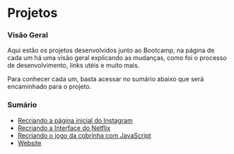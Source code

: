 # Projetos

### Visão Geral
<p>Aqui estão os projetos desenvolvidos junto ao Bootcamp, na página de cada um há uma visão geral explicando as mudanças, como foi o processo  de desenvolvimento, links utéis e muito mais.</p>
<p> Para conhecer cada um, basta acessar no sumário abaixo que será encaminhado para o projeto.</p>

### Sumário

<ul>
  <li><a href="https://github.com/stpn-lopes/InstaWorld">Recriando a página inicial do Instagram</a></li>
  <li><a href="https://github.com/stpn-lopes/dio_estudos/tree/main/html_web_developer/Projetos/recriando-interface-netflix">Recriando a Interface do Netflix</a></li>
  <li><a href="https://github.com/stpn-lopes/dio_estudos/tree/main/html_web_developer/Projetos/recriando-jogo-cobrinha-js">Recriando o jogo da cobrinha com JavaScript</a></li>
  <li><a href="#">Website</a></li>
</ul>
